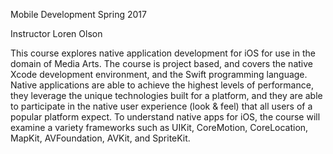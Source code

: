 Mobile Development
Spring 2017

Instructor Loren Olson

This course explores native application development for iOS for use in the domain of Media Arts. The course is project based, and covers the native Xcode development environment, and the Swift programming language. Native applications are able to achieve the highest levels of performance, they leverage the unique technologies built for a platform, and they are able to participate in the native user experience (look & feel) that all users of a popular platform expect. To understand native apps for iOS, the course will examine a variety frameworks such as UIKit, CoreMotion, CoreLocation, MapKit, AVFoundation, AVKit, and SpriteKit.
